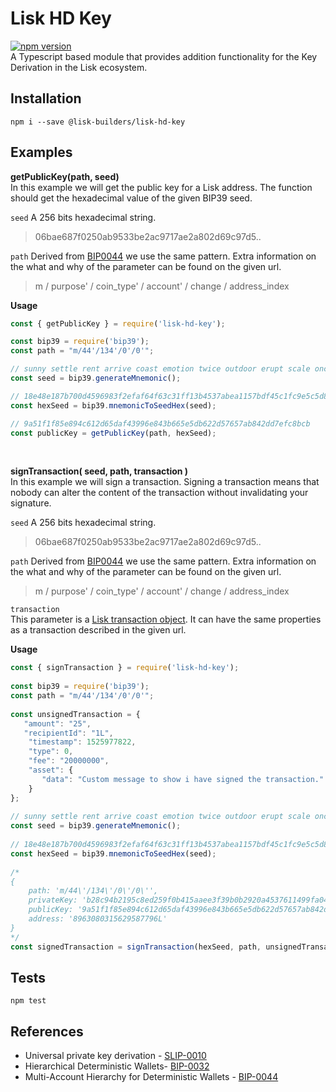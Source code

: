 
  
Lisk HD Key  
============  
[![npm version](https://badge.fury.io/js/%40lisk-builders%2Flisk-hd-key.svg)](https://badge.fury.io/js/%40lisk-builders%2Flisk-hd-key)<br>
A Typescript based module that provides addition functionality for the Key Derivation in the Lisk ecosystem.

Installation
------------

    npm i --save @lisk-builders/lisk-hd-key


Examples
-----

**getPublicKey(path, seed)** <br>
In this example we will get the public key for a Lisk address. The function should get the hexadecimal value of the given BIP39 seed.

`seed`   A 256 bits hexadecimal string.
> 06bae687f0250ab9533be2ac9717ae2a802d69c97d5..

`path`  Derived from [BIP0044](https://github.com/bitcoin/bips/blob/master/bip-0044.mediawiki) we use the same pattern. Extra information on the what and why of the parameter can be found on the given url.

> m / purpose' / coin_type' / account' / change / address_index


**Usage**

```js
const { getPublicKey } = require('lisk-hd-key');

const bip39 = require('bip39');
const path = "m/44'/134'/0'/0'";

// sunny settle rent arrive coast emotion twice outdoor erupt scale once reason
const seed = bip39.generateMnemonic();

// 18e48e187b700d4596983f2efaf64f63c31ff13b4537abea1157bdf45c1fc9e5c5d8a817048616d24dcd0b7ae638df786cec2dc0749f6847724905988ae56b0e
const hexSeed = bip39.mnemonicToSeedHex(seed);

// 9a51f1f85e894c612d65daf43996e843b665e5db622d57657ab842dd7efc8bcb
const publicKey = getPublicKey(path, hexSeed);
```
<br>

**signTransaction( seed, path, transaction )** <br>
In this example we will sign a transaction. Signing a transaction means that nobody can alter the content of the transaction without invalidating your signature.

`seed`  A 256 bits hexadecimal string.
> 06bae687f0250ab9533be2ac9717ae2a802d69c97d5..

`path`  Derived from [BIP0044](https://github.com/bitcoin/bips/blob/master/bip-0044.mediawiki) we use the same pattern. Extra information on the what and why of the parameter can be found on the given url.
  
> m / purpose' / coin_type' / account' / change / address_index  
  
  
`transaction`  
This parameter is a [Lisk transaction object](https://lisk.io/documentation/the-lisk-protocol/transactions). It can have the same properties as a transaction described in the given url.  
  
**Usage**  
  
```js  
const { signTransaction } = require('lisk-hd-key');  
  
const bip39 = require('bip39');  
const path = "m/44'/134'/0'/0'";  
  
const unsignedTransaction = {  
   "amount": "25",  
   "recipientId": "1L",  
    "timestamp": 1525977822,  
    "type": 0,  
    "fee": "20000000",  
    "asset": {  
       "data": "Custom message to show i have signed the transaction."  
    }  
};  
  
// sunny settle rent arrive coast emotion twice outdoor erupt scale once reason  
const seed = bip39.generateMnemonic();  
  
// 18e48e187b700d4596983f2efaf64f63c31ff13b4537abea1157bdf45c1fc9e5c5d8a817048616d24dcd0b7ae638df786cec2dc0749f6847724905988ae56b0e  
const hexSeed = bip39.mnemonicToSeedHex(seed);  
  
/*  
{  
    path: 'm/44\'/134\'/0\'/0\'',  
    privateKey: 'b28c94b2195c8ed259f0b415aaee3f39b0b2920a4537611499fa044956917a219a51f1f85e894c612d65daf43996e843b665e5db622d57657ab842dd7efc8bcb',  
    publicKey: '9a51f1f85e894c612d65daf43996e843b665e5db622d57657ab842dd7efc8bcb',  
    address: '8963080315629587796L'  
}  
*/  
const signedTransaction = signTransaction(hexSeed, path, unsignedTransaction)  
```  
  
Tests  
-----  
```  
npm test  
```  
  
References  
----------  
  
 - Universal private key derivation - [SLIP-0010](https://github.com/satoshilabs/slips/blob/master/slip-0010.md)  
 - Hierarchical Deterministic Wallets- [BIP-0032](https://github.com/bitcoin/bips/blob/master/bip-0032.mediawiki)  
 - Multi-Account Hierarchy for Deterministic Wallets - [BIP-0044](https://github.com/bitcoin/bips/blob/master/bip-0044.mediawiki)
